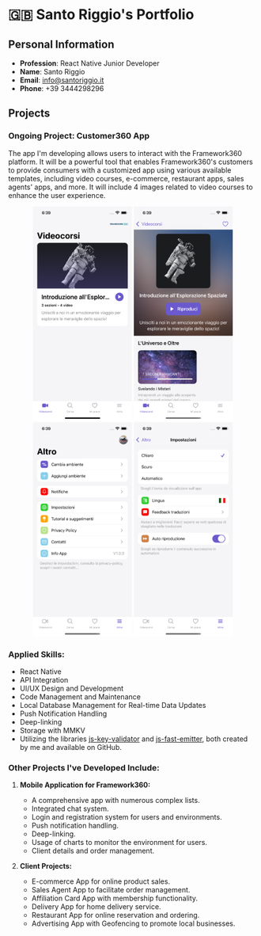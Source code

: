 # 🇬🇧 Santo Riggio's Portfolio

## Personal Information

- **Profession**: React Native Junior Developer
- **Name**: Santo Riggio
- **Email**: info@santoriggio.it
- **Phone**: +39 3444298296

## Projects

### Ongoing Project: Customer360 App

The app I'm developing allows users to interact with the Framework360 platform. It will be a powerful tool that enables Framework360's customers to provide consumers with a customized app using various available templates, including video courses, e-commerce, restaurant apps, sales agents' apps, and more. It will include 4 images related to video courses to enhance the user experience.

<div align="center">
  <img src="assets/customers360/home.png" width="200">
  <img src="assets/customers360/videocourseDetails.png" width="200">
  <img src="assets/customers360/other.png" width="200">
  <img src="assets/customers360/settings.png" width="200">
</div>

### Applied Skills:

- React Native
- API Integration
- UI/UX Design and Development
- Code Management and Maintenance
- Local Database Management for Real-time Data Updates
- Push Notification Handling
- Deep-linking
- Storage with MMKV
- Utilizing the libraries [js-key-validator](https://github.com/santoriggio/js-key-validator) and [js-fast-emitter](https://github.com/santoriggio/js-fast-emitter), both created by me and available on GitHub.

### Other Projects I've Developed Include:

1. **Mobile Application for Framework360:**
   - A comprehensive app with numerous complex lists.
   - Integrated chat system.
   - Login and registration system for users and environments.
   - Push notification handling.
   - Deep-linking.
   - Usage of charts to monitor the environment for users.
   - Client details and order management.

2. **Client Projects:**
   - E-commerce App for online product sales.
   - Sales Agent App to facilitate order management.
   - Affiliation Card App with membership functionality.
   - Delivery App for home delivery service.
   - Restaurant App for online reservation and ordering.
   - Advertising App with Geofencing to promote local businesses.
